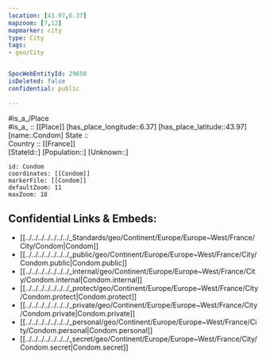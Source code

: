```yaml
---
location: [43.97,6.37] 
mapzoom: [7,12] 
mapmarker: city 
type: City
tags:
- geo/City


SpocWebEntityId: 29650
isDeleted: false
confidential: public

---
```

#is_a_/Place  
#is_a_ :: [[Place]] 
[has_place_longitude::6.37] 
[has_place_latitude::43.97] 
[name::Condom] 
State ::  
Country :: [[France]]  
[StateId::] 
[Population::] 
[Unknown::] 


```leaflet
id: Condom
coordinates: [[Condom]] 
markerFile: [[Condom]] 
defaultZoom: 11 
maxZoom: 18
```


## Confidential Links & Embeds: 
- [[../../../../../../../_Standards/geo/Continent/Europe/Europe~West/France/City/Condom|Condom]] 
- [[../../../../../../../_public/geo/Continent/Europe/Europe~West/France/City/Condom.public|Condom.public]] 
- [[../../../../../../../_internal/geo/Continent/Europe/Europe~West/France/City/Condom.internal|Condom.internal]] 
- [[../../../../../../../_protect/geo/Continent/Europe/Europe~West/France/City/Condom.protect|Condom.protect]] 
- [[../../../../../../../_private/geo/Continent/Europe/Europe~West/France/City/Condom.private|Condom.private]] 
- [[../../../../../../../_personal/geo/Continent/Europe/Europe~West/France/City/Condom.personal|Condom.personal]] 
- [[../../../../../../../_secret/geo/Continent/Europe/Europe~West/France/City/Condom.secret|Condom.secret]] 
